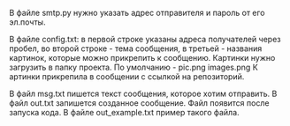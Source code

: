 В файле smtp.py нужно указать адрес отправителя и пароль от его эл.почты. 

В файле config.txt: в первой строке указаны адреса получателей через пробел, 
во второй строке - тема сообщения, в третьей - названия картинок, которые можно прикрепить к сообщению. 
Картинки нужно загрузить в папку проекта. По умолчанию - pic.png images.png К
артинки прикрепила в сообщении с ссылкой на репозиторий.

В файл msg.txt пишется текст сообщения, которое хотим отправить. В файл out.txt запишется созданное сообщение. Файл появится после запуска кода. В файле out_example.txt пример такого файла.
